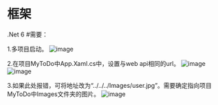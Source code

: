 # 框架
  .Net 6
#需要：

 
  1.多项目启动。
![image](https://user-images.githubusercontent.com/77535233/185774260-15439b14-c075-45d7-a35f-87a0ccbfe70b.png)



  2.在项目MyToDo中App.Xaml.cs中，设置与web api相同的url。
![image](https://user-images.githubusercontent.com/77535233/185774247-a8ad4d38-6513-440b-9b37-efc083a8c573.png)
![image](https://user-images.githubusercontent.com/77535233/185774287-d5e45192-403a-45e8-94ed-f62a9cec90ec.png)

  3.如果此处报错，可将地址改为“../../../Images/user.jpg”。需要确定指向项目MyToDo中Images文件夹的图片。
  ![image](https://user-images.githubusercontent.com/77535233/185774500-54f95580-863c-4e68-88ae-a2bd992144d7.png)

